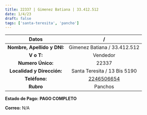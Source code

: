 ```yaml
---
title: 22337 | Gimenez Batiana | 33.412.512
date: 1/4/23
draft: false
tags: ['santa-teresita', 'pancho']
---
```


|          **Datos**          |                    /                   |
|:---------------------------:|:--------------------------------------:|
| **Nombre, Apellido y DNI:** |      Gimenez Batiana / 33.412.512      |
|          **V o T:**         |                Vendedor                |
|      **Numero Único:**      |                  22337                 |
|  **Localidad y Dirección:** |      Santa Teresita / 13 Bis 5190      |
|        **Teléfono:**        | [2246506654](https://wa.me/2246506654) |
|          **Rubro**          |                 Panchos                |

**Estado de Pago:** **PAGO COMPLETO**

**Correo:** N/A
